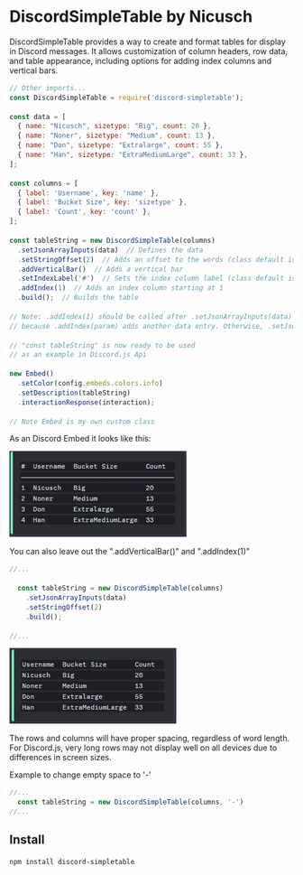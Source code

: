 # DiscordSimpleTable by Nicusch

DiscordSimpleTable provides a way to create and format tables for display in Discord messages.
It allows customization of column headers, row data, and table appearance,
including options for adding index columns and vertical bars.

```js
// Other imports...
const DiscordSimpleTable = require('discord-simpletable');

const data = [
  { name: "Nicusch", sizetype: "Big", count: 20 },
  { name: "Noner", sizetype: "Medium", count: 13 },
  { name: "Don", sizetype: "Extralarge", count: 55 },
  { name: "Han", sizetype: "ExtraMediumLarge", count: 33 },
];

const columns = [
  { label: 'Username', key: 'name' },
  { label: 'Bucket Size', key: 'sizetype' },
  { label: 'Count', key: 'count' },
];

const tableString = new DiscordSimpleTable(columns)
  .setJsonArrayInputs(data)  // Defines the data
  .setStringOffset(2)  // Adds an offset to the words (class default is 0)
  .addVerticalBar()  // Adds a vertical bar
  .setIndexLabel('#')  // Sets the index column label (class default is "#")
  .addIndex(1)  // Adds an index column starting at 1
  .build();  // Builds the table

// Note: .addIndex(1) should be called after .setJsonArrayInputs(data)
// because .addIndex(param) adds another data entry. Otherwise, .setJsonArrayInputs(data) would replace the entire data.

// "const tableString" is now ready to be used
// as an example in Discord.js Api

new Embed()
  .setColor(config.embeds.colors.info)
  .setDescription(tableString)
  .interactionResponse(interaction);

// Note Embed is my own custom class
```
As an Discord Embed it looks like this:

![Discord Table Example1](https://raw.githubusercontent.com/Nicuschgifthub/DiscordSimpleTable/master/images/example1.png)


You can also leave out the ".addVerticalBar()" and ".addIndex(1)"
```js
//...

  const tableString = new DiscordSimpleTable(columns)
    .setJsonArrayInputs(data)
    .setStringOffset(2)
    .build();

//...
```

![Discord Table Example2](https://raw.githubusercontent.com/Nicuschgifthub/DiscordSimpleTable/master/images/example2.png)

The rows and columns will have proper spacing, regardless of word length.
For Discord.js, very long rows may not display well on all devices due to differences in screen sizes.


Example to change empty space to '-' 

```js
//...
  const tableString = new DiscordSimpleTable(columns, '-')
//...
```

## Install
```bash
npm install discord-simpletable
```